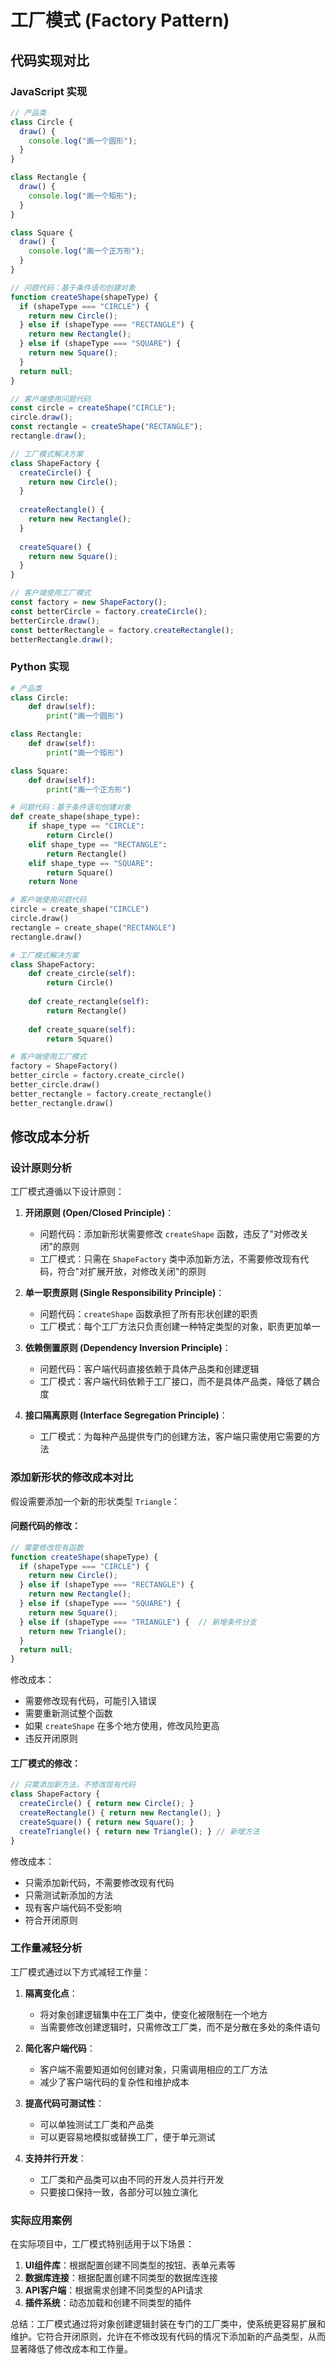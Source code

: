 # 工厂模式 (Factory Pattern)

## 代码实现对比

### JavaScript 实现

```javascript
// 产品类
class Circle {
  draw() {
    console.log("画一个圆形");
  }
}

class Rectangle {
  draw() {
    console.log("画一个矩形");
  }
}

class Square {
  draw() {
    console.log("画一个正方形");
  }
}

// 问题代码：基于条件语句创建对象
function createShape(shapeType) {
  if (shapeType === "CIRCLE") {
    return new Circle();
  } else if (shapeType === "RECTANGLE") {
    return new Rectangle();
  } else if (shapeType === "SQUARE") {
    return new Square();
  }
  return null;
}

// 客户端使用问题代码
const circle = createShape("CIRCLE");
circle.draw();
const rectangle = createShape("RECTANGLE");
rectangle.draw();

// 工厂模式解决方案
class ShapeFactory {
  createCircle() {
    return new Circle();
  }
  
  createRectangle() {
    return new Rectangle();
  }
  
  createSquare() {
    return new Square();
  }
}

// 客户端使用工厂模式
const factory = new ShapeFactory();
const betterCircle = factory.createCircle();
betterCircle.draw();
const betterRectangle = factory.createRectangle();
betterRectangle.draw();
```

### Python 实现

```python
# 产品类
class Circle:
    def draw(self):
        print("画一个圆形")

class Rectangle:
    def draw(self):
        print("画一个矩形")

class Square:
    def draw(self):
        print("画一个正方形")

# 问题代码：基于条件语句创建对象
def create_shape(shape_type):
    if shape_type == "CIRCLE":
        return Circle()
    elif shape_type == "RECTANGLE":
        return Rectangle()
    elif shape_type == "SQUARE":
        return Square()
    return None

# 客户端使用问题代码
circle = create_shape("CIRCLE")
circle.draw()
rectangle = create_shape("RECTANGLE")
rectangle.draw()

# 工厂模式解决方案
class ShapeFactory:
    def create_circle(self):
        return Circle()
    
    def create_rectangle(self):
        return Rectangle()
    
    def create_square(self):
        return Square()

# 客户端使用工厂模式
factory = ShapeFactory()
better_circle = factory.create_circle()
better_circle.draw()
better_rectangle = factory.create_rectangle()
better_rectangle.draw()
```

## 修改成本分析

### 设计原则分析

工厂模式遵循以下设计原则：

1. **开闭原则 (Open/Closed Principle)**：
   - 问题代码：添加新形状需要修改 `createShape` 函数，违反了"对修改关闭"的原则
   - 工厂模式：只需在 `ShapeFactory` 类中添加新方法，不需要修改现有代码，符合"对扩展开放，对修改关闭"的原则

2. **单一职责原则 (Single Responsibility Principle)**：
   - 问题代码：`createShape` 函数承担了所有形状创建的职责
   - 工厂模式：每个工厂方法只负责创建一种特定类型的对象，职责更加单一

3. **依赖倒置原则 (Dependency Inversion Principle)**：
   - 问题代码：客户端代码直接依赖于具体产品类和创建逻辑
   - 工厂模式：客户端代码依赖于工厂接口，而不是具体产品类，降低了耦合度

4. **接口隔离原则 (Interface Segregation Principle)**：
   - 工厂模式：为每种产品提供专门的创建方法，客户端只需使用它需要的方法

### 添加新形状的修改成本对比

假设需要添加一个新的形状类型 `Triangle`：

#### 问题代码的修改：

```javascript
// 需要修改现有函数
function createShape(shapeType) {
  if (shapeType === "CIRCLE") {
    return new Circle();
  } else if (shapeType === "RECTANGLE") {
    return new Rectangle();
  } else if (shapeType === "SQUARE") {
    return new Square();
  } else if (shapeType === "TRIANGLE") {  // 新增条件分支
    return new Triangle();
  }
  return null;
}
```

修改成本：
- 需要修改现有代码，可能引入错误
- 需要重新测试整个函数
- 如果 `createShape` 在多个地方使用，修改风险更高
- 违反开闭原则

#### 工厂模式的修改：

```javascript
// 只需添加新方法，不修改现有代码
class ShapeFactory {
  createCircle() { return new Circle(); }
  createRectangle() { return new Rectangle(); }
  createSquare() { return new Square(); }
  createTriangle() { return new Triangle(); } // 新增方法
}
```

修改成本：
- 只需添加新代码，不需要修改现有代码
- 只需测试新添加的方法
- 现有客户端代码不受影响
- 符合开闭原则

### 工作量减轻分析

工厂模式通过以下方式减轻工作量：

1. **隔离变化点**：
   - 将对象创建逻辑集中在工厂类中，使变化被限制在一个地方
   - 当需要修改创建逻辑时，只需修改工厂类，而不是分散在多处的条件语句

2. **简化客户端代码**：
   - 客户端不需要知道如何创建对象，只需调用相应的工厂方法
   - 减少了客户端代码的复杂性和维护成本

3. **提高代码可测试性**：
   - 可以单独测试工厂类和产品类
   - 可以更容易地模拟或替换工厂，便于单元测试

4. **支持并行开发**：
   - 工厂类和产品类可以由不同的开发人员并行开发
   - 只要接口保持一致，各部分可以独立演化

### 实际应用案例

在实际项目中，工厂模式特别适用于以下场景：

1. **UI组件库**：根据配置创建不同类型的按钮、表单元素等
2. **数据库连接**：根据配置创建不同类型的数据库连接
3. **API客户端**：根据需求创建不同类型的API请求
4. **插件系统**：动态加载和创建不同类型的插件

总结：工厂模式通过将对象创建逻辑封装在专门的工厂类中，使系统更容易扩展和维护。它符合开闭原则，允许在不修改现有代码的情况下添加新的产品类型，从而显著降低了修改成本和工作量。 